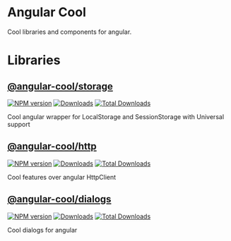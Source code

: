 [storage-npm-url]: https://npmjs.org/package/@angular-cool/storage
[storage-npm-image]: https://img.shields.io/npm/v/@angular-cool/storage.svg
[storage-downloads-image]: https://img.shields.io/npm/dm/@angular-cool/storage.svg
[storage-total-downloads-image]: https://img.shields.io/npm/dt/@angular-cool/storage.svg

[http-npm-url]: https://npmjs.org/package/@angular-cool/http
[http-npm-image]: https://img.shields.io/npm/v/@angular-cool/http.svg
[http-downloads-image]: https://img.shields.io/npm/dm/@angular-cool/http.svg
[http-total-downloads-image]: https://img.shields.io/npm/dt/@angular-cool/http.svg

[dialogs-npm-url]: https://npmjs.org/package/@angular-cool/dialogs
[dialogs-npm-image]: https://img.shields.io/npm/v/@angular-cool/dialogs.svg
[dialogs-downloads-image]: https://img.shields.io/npm/dm/@angular-cool/dialogs.svg
[dialogs-total-downloads-image]: https://img.shields.io/npm/dt/@angular-cool/dialogs.svg

# Angular Cool

Cool libraries and components for angular.

# Libraries

## [@angular-cool/storage](/projects/storage/README.md) 
[![NPM version][storage-npm-image]][storage-npm-url] [![Downloads][storage-downloads-image]][storage-npm-url]  [![Total Downloads][storage-total-downloads-image]][storage-npm-url]

Cool angular wrapper for LocalStorage and SessionStorage with Universal support

## [@angular-cool/http](/projects/http/README.md) 
[![NPM version][http-npm-image]][http-npm-url] [![Downloads][http-downloads-image]][http-npm-url]  [![Total Downloads][http-total-downloads-image]][http-npm-url]

Cool features over angular HttpClient

## [@angular-cool/dialogs](/projects/dialogs/README.md) 
[![NPM version][dialogs-npm-image]][dialogs-npm-url] [![Downloads][dialogs-downloads-image]][dialogs-npm-url]  [![Total Downloads][dialogs-total-downloads-image]][dialogs-npm-url]

Cool dialogs for angular

